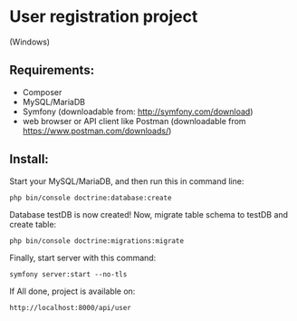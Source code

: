 User registration project
=============
(Windows)

## Requirements:
- Composer
- MySQL/MariaDB 
- Symfony (downloadable from: http://symfony.com/download)
- web browser or API client like Postman (downloadable from https://www.postman.com/downloads/)

## Install:

Start your MySQL/MariaDB, and then run this in command line:
```
php bin/console doctrine:database:create
```

Database testDB is now created! Now, migrate table schema to testDB and create table:
```
php bin/console doctrine:migrations:migrate
```

Finally, start server with this command:
```
symfony server:start --no-tls
```

If All done, project is available on:
```
http://localhost:8000/api/user
```
